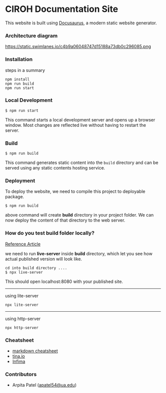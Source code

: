# CIROH Documentation Site

This website is built using [Docusaurus](https://docusaurus.io/), a modern static website generator.

### Architecture diagram

https://static.swimlanes.io/c4b9a06048747d15188a73db0c296085.png

### Installation

steps in a summary
``` 
npm install
npm run build
npm run start
```

### Local Development

```
$ npm run start
```

This command starts a local development server and opens up a browser window. Most changes are reflected live without having to restart the server.

### Build

```
$ npm run build
```

This command generates static content into the `build` directory and can be served using any static contents hosting service.

### Deployment

To deploy the website, we need to compile this project to deployable package. 

```
$ npm run build
```

above command will create **build** directory in your project folder. We can now deploy the content of that directory to the web server. 


### How do you test build folder locally?

[Reference Article](https://medium.com/swlh/need-a-local-static-server-here-are-several-options-bbbe77e59a11)

we need to run **live-server** inside **build** directory, which let you see how actual published version will look like. 

```
cd into build directory ....
$ npx live-server
```

This should open localhost:8080 with your published site.


-------
using lite-server

```
npx lite-server
```

-------
using http-server

```
npx http-server
```

### Cheatsheet

- [markdown cheatsheet](https://github.com/adam-p/markdown-here/wiki/Markdown-Cheatsheet)
- [tina.io](https://tina.io/)
- [Infima](https://infima.dev/docs/getting-started/introduction)

### Contributors
- Arpita Patel (apatel54@ua.edu)
